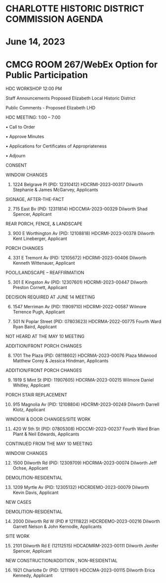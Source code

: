 # CHARLOTTE HISTORIC DISTRICT COMMISSION AGENDA

# June 14, 2023

# CMCG ROOM 267/WebEx Option for Public Participation

HDC WORKSHOP 12:00 PM

Staff Announcements Proposed Elizabeth Local Historic District

Public Comments - Proposed Elizabeth LHD

HDC MEETING: 1:00 – 7:00

• Call to Order

• Approve Minutes

• Applications for Certificates of Appropriateness

• Adjourn

CONSENT

WINDOW CHANGES

1. 1224 Belgrave Pl (PID: 12310412) HDCRMI-2023-00317 Dilworth Stephanie & James McGarvey, Applicants

SIGNAGE, AFTER-THE-FACT

2. 715 East Bv (PID: 12311814) HDCCMIA-2023-00329 Dilworth Shad Spencer, Applicant

REAR PORCH, FENCE, & LANDSCAPE

3. 900 E Worthington Av (PID: 12108818) HDCRMI-2023-00378 Dilworth Kent Lineberger, Applicant

PORCH CHANGES

4. 331 E Tremont Av (PID: 12105672) HDCRMI-2023-00406 Dilworth Kenneth Wittenauer, Applicant

POOL/LANDSCAPE – REAFFIRMATION

5. 301 E Kingston Av (PID: 12307601) HDCRMI-2023-00447 Dilworth Preston Cornett, Applicant

DECISION REQUIRED AT JUNE 14 MEETING

6. 1547 Merriman Av (PID: 11909710) HDCRMI-2022-00587 Wilmore Terrence Pugh, Applicant

7. 501 N Poplar Street (PID: 07803623) HDCRMA-2022-00775 Fourth Ward Ryan Baird, Applicant

NOT HEARD AT THE MAY 10 MEETING

ADDITION/FRONT PORCH CHANGES

8. 1701 The Plaza (PID: 08118602) HDCRMA-2023-00076 Plaza Midwood Matthew Corey & Jessica Hindman, Applicants

ADDITION/FRONT PORCH CHANGES

9. 1919 S Mint St (PID: 11907605) HDCRMA-2023-00215 Wilmore Daniel Whitley, Applicant

PORCH STAIR REPLACEMENT

10. 915 Magnolia Av (PID: 12108804) HDCRMI-2023-00249 Dilworth Darrell Klotz, Applicant

WINDOW & DOOR CHANGES/SITE WORK

11. 420 W 5th St (PID: 07805308) HDCCMI-2023-00237 Fourth Ward Brian Plant & Neil Edwards, Applicants

CONTINUED FROM THE MAY 10 MEETING

WINDOW CHANGES

12. 1500 Dilworth Rd (PID: 12309709) HDCRMA-2023-00074 Dilworth Jeff Ochse, Applicant

DEMOLITION-RESIDENTIAL

13. 1209 Myrtle Av (PID: 12305132) HDCRDEMO-2023-00079 Dilworth Kevin Davis, Applicant

NEW CASES

DEMOLITION-RESIDENTIAL

14. 2000 Dilworth Rd W (PID # 12111822) HDCRDEMO-2023-00216 Dilworth Garrett Nelson & John Kernodle, Applicants

SITE WORK

15. 2101 Dilworth Rd E (12112515) HDCADMRM-2023-00111 Dilworth Jenifer Spencer, Applicant

NEW CONSTRUCTION/ADDITION , NON-RESIDENTIAL

16. 1921 Charlotte Dr (PID: 12111901) HDCCMA-2023-00115 Dilworth Erica Kennedy, Applicant
